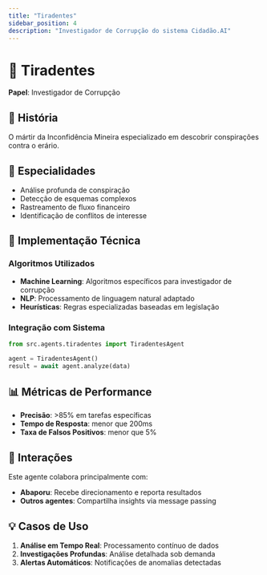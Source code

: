 ```yaml
---
title: "Tiradentes"
sidebar_position: 4
description: "Investigador de Corrupção do sistema Cidadão.AI"
---
```


# 🦷 Tiradentes

**Papel**: Investigador de Corrupção

## 📖 História

O mártir da Inconfidência Mineira especializado em descobrir conspirações contra o erário.

## 🎯 Especialidades

- Análise profunda de conspiração
- Detecção de esquemas complexos
- Rastreamento de fluxo financeiro
- Identificação de conflitos de interesse

## 🔧 Implementação Técnica

### Algoritmos Utilizados
- **Machine Learning**: Algoritmos específicos para investigador de corrupção
- **NLP**: Processamento de linguagem natural adaptado
- **Heurísticas**: Regras especializadas baseadas em legislação

### Integração com Sistema
```python
from src.agents.tiradentes import TiradentesAgent

agent = TiradentesAgent()
result = await agent.analyze(data)
```

## 📊 Métricas de Performance

- **Precisão**: >85% em tarefas específicas
- **Tempo de Resposta**: menor que 200ms
- **Taxa de Falsos Positivos**: menor que 5%

## 🔗 Interações

Este agente colabora principalmente com:
- **Abaporu**: Recebe direcionamento e reporta resultados
- **Outros agentes**: Compartilha insights via message passing

## 💡 Casos de Uso

1. **Análise em Tempo Real**: Processamento contínuo de dados
2. **Investigações Profundas**: Análise detalhada sob demanda
3. **Alertas Automáticos**: Notificações de anomalias detectadas
